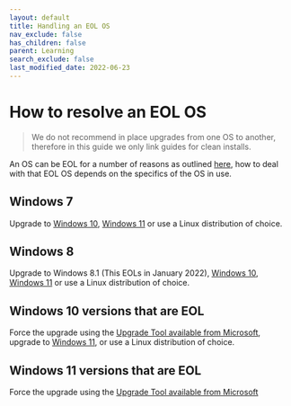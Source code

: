 ```yaml
---
layout: default
title: Handling an EOL OS
nav_exclude: false
has_children: false
parent: Learning
search_exclude: false
last_modified_date: 2022-06-23
---
```


# How to resolve an EOL OS

> We do not recommend in place upgrades from one OS to another, therefore in this guide we only link guides for clean installs.

An OS can be EOL for a number of reasons as outlined [here](/docs/meta/supported-os#no-support), how to deal with that EOL OS depends on the specifics of the OS in use.

## Windows 7
Upgrade to [Windows 10](/docs/installations/install-10), [Windows 11](/docs/installations/install-11) or use a Linux distribution of choice.

## Windows 8
Upgrade to Windows 8.1 (This EOLs in January 2022), [Windows 10](/docs/installations/install-10), [Windows 11](/docs/installations/install-11) or use a Linux distribution of choice.

## Windows 10 versions that are EOL
Force the upgrade using the [Upgrade Tool available from Microsoft](https://www.microsoft.com/en-us/software-download/windows10), upgrade to [Windows 11](/docs/installations/install-11), or use a Linux distribution of choice.

## Windows 11 versions that are EOL
Force the upgrade using the [Upgrade Tool available from Microsoft](https://www.microsoft.com/en-us/software-download/windows11)
